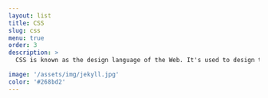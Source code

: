 ```yaml
---
layout: list
title: CSS
slug: css
menu: true
order: 3
description: >
  CSS is known as the design language of the Web. It's used to design the elements, pages and whole site layouts. CSS can be used to build animations without the need of JavaScript.

image: '/assets/img/jekyll.jpg'
color: '#268bd2'
---
```

